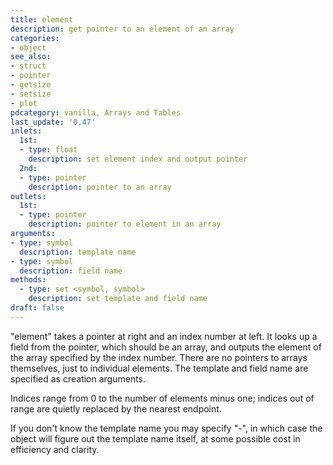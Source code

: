 ```yaml
---
title: element
description: get pointer to an element of an array
categories:
- object
see_also: 
- struct
- pointer
- getsize
- setsize
- plot
pdcategory: vanilla, Arrays and Tables
last_update: '0.47'
inlets:
  1st:
  - type: float
    description: set element index and output pointer
  2nd:
  - type: pointer
    description: pointer to an array
outlets:
  1st:
  - type: pointer 
    description: pointer to element in an array
arguments:
- type: symbol
  description: template name
- type: symbol
  description: field name
methods:
  - type: set <symbol, symbol>
    description: set template and field name
draft: false
---
```

"element" takes a pointer at right and an index number at left. It looks up a field from the pointer, which should be an array, and outputs the element of the array specified by the index number. There are no pointers to arrays themselves, just to individual elements. The template and field name are specified as creation arguments.

Indices range from 0 to the number of elements minus one;
indices out of range are quietly replaced by the nearest endpoint.

If you don't know the template name you may specify "-", in which case the object will figure out the template name itself, at some possible cost in efficiency and clarity.
